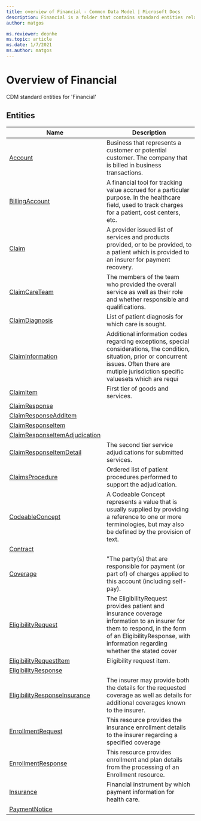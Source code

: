 ```yaml
---
title: overview of Financial - Common Data Model | Microsoft Docs
description: Financial is a folder that contains standard entities related to the Common Data Model.
author: matgos

ms.reviewer: deonhe
ms.topic: article
ms.date: 1/7/2021
ms.author: matgos
---
```


# Overview of Financial

CDM standard entities for 'Financial'  

## Entities

|Name|Description|
|---|---|
|[Account](Account.md)|Business that represents a customer or potential customer. The company that is billed in business transactions.|
|[BillingAccount](BillingAccount.md)|A financial tool for tracking value accrued for a particular purpose. In the healthcare field, used to track charges for a patient, cost centers, etc.|
|[Claim](Claim.md)|A provider issued list of services and products provided, or to be provided, to a patient which is provided to an insurer for payment recovery.|
|[ClaimCareTeam](ClaimCareTeam.md)|The members of the team who provided the overall service as well as their role and whether responsible and qualifications.|
|[ClaimDiagnosis](ClaimDiagnosis.md)|List of patient diagnosis for which care is sought.|
|[ClaimInformation](ClaimInformation.md)|Additional information codes regarding exceptions, special considerations, the condition, situation, prior or concurrent issues. Often there are mutiple jurisdiction specific valuesets which are requi|
|[ClaimItem](ClaimItem.md)|First tier of goods and services.|
|[ClaimResponse](ClaimResponse.md)||
|[ClaimResponseAddItem](ClaimResponseAddItem.md)||
|[ClaimResponseItem](ClaimResponseItem.md)||
|[ClaimResponseItemAdjudication](ClaimResponseItemAdjudication.md)||
|[ClaimResponseItemDetail](ClaimResponseItemDetail.md)|The second tier service adjudications for submitted services.|
|[ClaimsProcedure](ClaimsProcedure.md)|Ordered list of patient procedures performed to support the adjudication.|
|[CodeableConcept](CodeableConcept.md)|A Codeable Concept represents a value that is usually supplied by providing a reference to one or more terminologies, but may also be defined by the provision of text.|
|[Contract](Contract.md)||
|[Coverage](Coverage.md)|"The party(s) that are responsible for payment (or part of) of charges applied to this account (including self-pay).|
|[EligibilityRequest](EligibilityRequest.md)|The EligibilityRequest provides patient and insurance coverage information to an insurer for them to respond, in the form of an EligibilityResponse, with information regarding whether the stated cover|
|[EligibilityRequestItem](EligibilityRequestItem.md)|Eligibility request item.|
|[EligibilityResponse](EligibilityResponse.md)||
|[EligibilityResponseInsurance](EligibilityResponseInsurance.md)|The insurer may provide both the details for the requested coverage as well as details for additional coverages known to the insurer.|
|[EnrollmentRequest](EnrollmentRequest.md)|This resource provides the insurance enrollment details to the insurer regarding a specified coverage|
|[EnrollmentResponse](EnrollmentResponse.md)|This resource provides enrollment and plan details from the processing of an Enrollment resource.|
|[Insurance](Insurance.md)|Financial instrument by which payment information for health care.|
|[PaymentNotice](PaymentNotice.md)||
